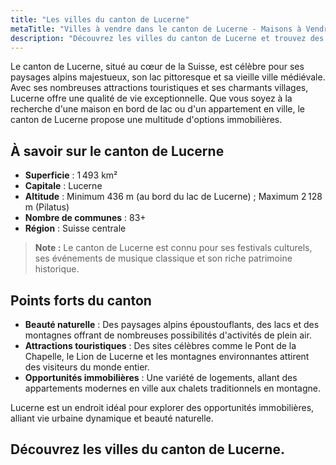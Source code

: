 ```yaml
---
title: "Les villes du canton de Lucerne"
metaTitle: "Villes à vendre dans le canton de Lucerne - Maisons à Vendre"
description: "Découvrez les villes du canton de Lucerne et trouvez des propriétés à vendre. Explorez des opportunités de vente exclusives."
---
```


Le canton de Lucerne, situé au cœur de la Suisse, est célèbre pour ses paysages alpins majestueux, son lac pittoresque et sa vieille ville médiévale. Avec ses nombreuses attractions touristiques et ses charmants villages, Lucerne offre une qualité de vie exceptionnelle. Que vous soyez à la recherche d'une maison en bord de lac ou d'un appartement en ville, le canton de Lucerne propose une multitude d'options immobilières.

## À savoir sur le canton de Lucerne

- **Superficie** : 1 493 km²
- **Capitale** : Lucerne
- **Altitude** : Minimum 436 m (au bord du lac de Lucerne) ; Maximum 2 128 m (Pilatus)
- **Nombre de communes** : 83+
- **Région** : Suisse centrale

> **Note :** Le canton de Lucerne est connu pour ses festivals culturels, ses événements de musique classique et son riche patrimoine historique.

## Points forts du canton

- **Beauté naturelle** : Des paysages alpins époustouflants, des lacs et des montagnes offrant de nombreuses possibilités d'activités de plein air.
- **Attractions touristiques** : Des sites célèbres comme le Pont de la Chapelle, le Lion de Lucerne et les montagnes environnantes attirent des visiteurs du monde entier.
- **Opportunités immobilières** : Une variété de logements, allant des appartements modernes en ville aux chalets traditionnels en montagne.

Lucerne est un endroit idéal pour explorer des opportunités immobilières, alliant vie urbaine dynamique et beauté naturelle.

## Découvrez les villes du canton de Lucerne.
